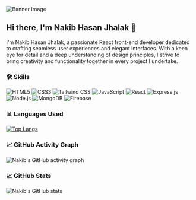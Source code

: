 ![Banner Image](https://media.licdn.com/dms/image/D4E16AQFJH6OkjhvJvA/profile-displaybackgroundimage-shrink_350_1400/0/1716117676888?e=1725494400&v=beta&t=a9ZHcDZ0Kd5r_9i-ZeOaL-ZtxFu7raz7zsXSmDop02Q)

## Hi there, I'm Nakib Hasan Jhalak 👋

I'm Nakib Hasan Jhalak, a passionate React front-end developer dedicated to crafting seamless user experiences and elegant interfaces. With a keen eye for detail and a deep understanding of design principles, I strive to bring creativity and functionality together in every project I undertake.

### 🛠️ Skills

![HTML5](https://img.icons8.com/color/48/000000/html-5.png)
![CSS3](https://img.icons8.com/color/48/000000/css3.png)
![Tailwind CSS](https://img.icons8.com/color/48/000000/tailwindcss.png)
![JavaScript](https://img.icons8.com/color/48/000000/javascript.png)
![React](https://img.icons8.com/color/48/000000/react-native.png)
![Express.js](https://img.icons8.com/color/48/000000/express.png)
![Node.js](https://img.icons8.com/color/48/000000/nodejs.png)
![MongoDB](https://img.icons8.com/color/48/000000/mongodb.png)
![Firebase](https://img.icons8.com/color/48/000000/firebase.png)

### 📊 Languages Used

[![Top Langs](https://github-readme-stats.vercel.app/api/top-langs/?username=2244jhalak&layout=compact&theme=radical)](https://github.com/2244jhalak/github-readme-stats)

### 📈 GitHub Activity Graph

![Nakib's GitHub activity graph](https://activity-graph.herokuapp.com/graph?username=2244jhalak&theme=github)

### 📈 GitHub Stats

![Nakib's GitHub stats](https://github-readme-stats.vercel.app/api?username=2244jhalak&show_icons=true&theme=radical)

<!-- Optionally add more sections like Projects, Achievements, etc. -->







